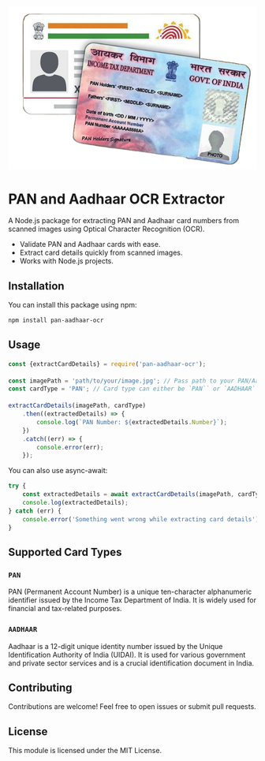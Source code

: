 ![](./media/banner.png)
# PAN and Aadhaar OCR Extractor

A Node.js package for extracting PAN and Aadhaar card numbers from scanned images using Optical Character Recognition (OCR).

- Validate PAN and Aadhaar cards with ease.
- Extract card details quickly from scanned images.
- Works with Node.js projects.

## Installation

You can install this package using npm:

```bash
npm install pan-aadhaar-ocr
```

## Usage

```javascript
const {extractCardDetails} = require('pan-aadhaar-ocr');

const imagePath = 'path/to/your/image.jpg'; // Pass path to your PAN/Aadhaar image
const cardType = 'PAN'; // Card type can either be `PAN`` or `AADHAAR`

extractCardDetails(imagePath, cardType)
    .then((extractedDetails) => {
        console.log(`PAN Number: ${extractedDetails.Number}`);
    })
    .catch((err) => {
        console.error(err);
    });
```

You can also use async-await:

```javascript
try {
    const extractedDetails = await extractCardDetails(imagePath, cardType);
    console.log(extractedDetails);
} catch (err) {
    console.error('Something went wrong while extracting card details');
}

```

## Supported Card Types

### `PAN`

PAN (Permanent Account Number) is a unique ten-character alphanumeric identifier issued by the Income Tax Department of India. It is widely used for financial and tax-related purposes.

### `AADHAAR`

Aadhaar is a 12-digit unique identity number issued by the Unique Identification Authority of India (UIDAI). It is used for various government and private sector services and is a crucial identification document in India.

## Contributing
Contributions are welcome! Feel free to open issues or submit pull requests.

## License
This module is licensed under the MIT License.
